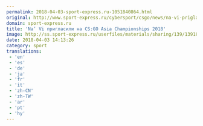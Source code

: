 ```yaml
---
permalink: 2018-04-03-sport-express.ru-1051840864.html
original: http://www.sport-express.ru/cybersport/csgo/news/na-vi-priglasili-na-cs-go-asia-championships-2018-1391878/
domain: sport-express.ru
title: 'Na’ Vi пригласили на CS:GO Asia Championships 2018'
image: http://ss.sport-express.ru/userfiles/materials/sharing/139/1391878.jpg
date: 2018-04-03 14:13:26
category: sport
translations: 
 - 'en'
 - 'es'
 - 'de'
 - 'ja'
 - 'fr'
 - 'it'
 - 'zh-CN'
 - 'zh-TW'
 - 'ar'
 - 'pt'
 - 'hy'
---
```


